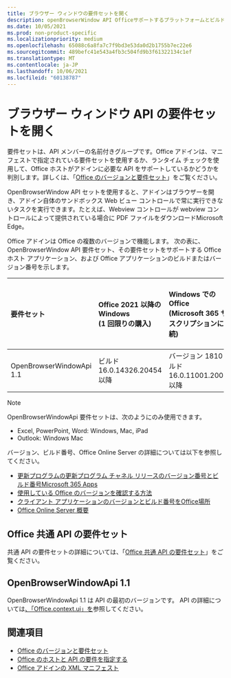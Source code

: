 ```yaml
---
title: ブラウザー ウィンドウの要件セットを開く
description: openBrowserWindow API Officeサポートするプラットフォームとビルドを指定します。
ms.date: 10/05/2021
ms.prod: non-product-specific
ms.localizationpriority: medium
ms.openlocfilehash: 65088c6a8fa7c7f9bd3e53da0d2b1755b7ec22e6
ms.sourcegitcommit: 489befc41e543a4fb3c504fd9b3f61322134c1ef
ms.translationtype: MT
ms.contentlocale: ja-JP
ms.lasthandoff: 10/06/2021
ms.locfileid: "60138787"
---
```

# <a name="open-browser-window-api-requirement-sets"></a>ブラウザー ウィンドウ API の要件セットを開く

要件セットは、API メンバーの名前付きグループです。Office アドインは、マニフェストで指定されている要件セットを使用するか、ランタイム チェックを使用して、Office ホストがアドインに必要な API をサポートしているかどうかを判別します。詳しくは、「[Office のバージョンと要件セット](../../develop/office-versions-and-requirement-sets.md)」をご覧ください。

OpenBrowserWindow API セットを使用すると、アドインはブラウザーを開き、アドイン自体のサンドボックス Web ビュー コントロールで常に実行できないタスクを実行できます。たとえば、Webview コントロールが webview コントロールによって提供されている場合に PDF ファイルをダウンロードMicrosoft Edge。

Office アドインは Office の複数のバージョンで機能します。 次の表に、OpenBrowserWindow API 要件セット、その要件セットをサポートする Office ホスト アプリケーション、および Office アプリケーションのビルドまたはバージョン番号を示します。

|  要件セット  | Office 2021 以降のWindows<br>(1 回限りの購入) | Windows での Office<br>(Microsoft 365 サブスクリプションに接続) |  Office on iPad<br>(Microsoft 365 サブスクリプションに接続)  |  Office on Mac<br>(Microsoft 365 サブスクリプションに接続)  | Office on the web  |  Office Online Server  |
|:-----|:-----|:-----|:-----|:-----|:-----|:-----|
| OpenBrowserWindowApi 1.1  | ビルド 16.0.14326.20454 以降 | バージョン 1810 (ビルド 16.0.11001.20074) 以降 | 16.0.0.0 以降 | 16.0.0.0 以降 | 該当なし | 該当なし|

> [!NOTE]
> OpenBrowserWindowApi 要件セットは、次のようにのみ使用できます。
>
> - Excel, PowerPoint, Word: Windows, Mac, iPad
> - Outlook: Windows Mac

バージョン、ビルド番号、Office Online Server の詳細については以下を参照してください。

- [更新プログラムの更新プログラム チャネル リリースのバージョン番号とビルド番号Microsoft 365 Apps](/officeupdates/update-history-microsoft365-apps-by-date)
- [使用している Office のバージョンを確認する方法](https://support.microsoft.com/office/932788b8-a3ce-44bf-bb09-e334518b8b19)
- [クライアント アプリケーションのバージョンとビルド番号をOffice場所](/officeupdates/update-history-microsoft365-apps-by-date)
- [Office Online Server 概要](/officeonlineserver/office-online-server-overview)

## <a name="office-common-api-requirement-sets"></a>Office 共通 API の要件セット

共通 API の要件セットの詳細については、「[Office 共通 API の要件セット](office-add-in-requirement-sets.md)」をご覧ください。

## <a name="openbrowserwindowapi-11"></a>OpenBrowserWindowApi 1.1

OpenBrowserWindowApi 1.1 は API の最初のバージョンです。 API の詳細については[、「Office.context.ui」を](/javascript/api/office/office.context#ui)参照してください。

## <a name="see-also"></a>関連項目

- [Office のバージョンと要件セット](../../develop/office-versions-and-requirement-sets.md)
- [Office のホストと API の要件を指定する](../../develop/specify-office-hosts-and-api-requirements.md)
- [Office アドインの XML マニフェスト](../../develop/add-in-manifests.md)
